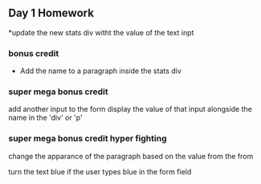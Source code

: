 ## Day 1 Homework
*update the new stats div witht the value of the text inpt

### bonus credit

* Add the name to a paragraph inside the stats div

### super mega bonus credit
add another input to the form
display the value of that input alongside the name in the 'div' or 'p'

### super mega bonus credit hyper fighting
change the apparance of the paragraph based on the value from the from

turn the text blue if the user types blue in the form field